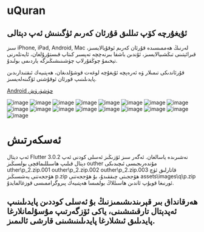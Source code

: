 # uQuran

## ئۇيغۇرچە كۆپ تىللىق قۇرئان كەرىم ئۈگىنىش ئەپ دېتالى

سىز iPhone, iPad, Android, Mac لەرنىڭ ھەممىسىدە قۇرئان كەرىم ئوقۇيالايسىز، قىرائېتىنى تىڭشىيالايسىز، ئۇندىن باشقا بىرنەچچە تەپسىر كىتاپ قىستۇرۇلغان، ئايەتلەرنى تېخىمۇ چوڭقۇرلاپ چۈشىنىشىڭىزگە ياردىمى بولىدۇ.

قۇرئاندىكى تىمىلار ۋە ئەرەپچە ئۇيغۇچە لوغەت قوشۇلدىغان، ھەپتىيەك ئىقتىدارىدىن پايدىلىنىپ قورئان ئوقۇشنى ئۆگىنەلەيسىز.

[Android چۈشۈرۈش](https://raw.githubusercontent.com/ualma/uQuran/master/outher/uQuran1.0.0.apk)

![image](https://raw.githubusercontent.com/ualma/uQuran/master/outher/icon.png)
![image](https://raw.githubusercontent.com/ualma/uQuran/master/outher/ScreenShot/1.PNG)
![image](https://raw.githubusercontent.com/ualma/uQuran/master/outher/ScreenShot/2.PNG)
![image](https://raw.githubusercontent.com/ualma/uQuran/master/outher/ScreenShot/3.PNG)
![image](https://raw.githubusercontent.com/ualma/uQuran/master/outher/ScreenShot/4.PNG)
![image](https://raw.githubusercontent.com/ualma/uQuran/master/outher/ScreenShot/5.PNG)
![image](https://raw.githubusercontent.com/ualma/uQuran/master/outher/ScreenShot/6.PNG)
![image](https://raw.githubusercontent.com/ualma/uQuran/master/outher/ScreenShot/7.PNG)
![image](https://raw.githubusercontent.com/ualma/uQuran/master/outher/ScreenShot/8.PNG)
![image](https://raw.githubusercontent.com/ualma/uQuran/master/outher/ScreenShot/9.PNG)
![image](https://raw.githubusercontent.com/ualma/uQuran/master/outher/ScreenShot/10.PNG)
![image](https://raw.githubusercontent.com/ualma/uQuran/master/outher/ScreenShot/11.PNG)
![image](https://raw.githubusercontent.com/ualma/uQuran/master/outher/ScreenShot/12.PNG)
![image](https://raw.githubusercontent.com/ualma/uQuran/master/outher/ScreenShot/13.PNG)
![image](https://raw.githubusercontent.com/ualma/uQuran/master/outher/ScreenShot/14.PNG)
![image](https://raw.githubusercontent.com/ualma/uQuran/master/outher/ScreenShot/15.PNG)
![image](https://raw.githubusercontent.com/ualma/uQuran/master/outher/ScreenShot/16.PNG)

# ئەسكەرتىش
ئەپ دېتال Flutter 3.0.2 نەشىرىدە ياسالغان.
ئەگەر سىز ئۆزىڭىز ئەسلى كودنى ئەپ دېتال قىلىپ ھاسىللىماقچى بولسىڭىز outher مۇندەرىجىسى ئىچىدىكى 
uther\p_2.zip.001
outher\p_2.zip.002
outher\p_2.zip.003
قاتارلىق ئۈچ ھۆججەتنى يەشسىڭىز p.zip ھۆججىتى چىققىدۇ، بۇ ھۆججەتنى  assets\images\q\p.zip ئورنىغا قويۇپ ئاندىن ھاسىللاڭ بولمىسا ھەپتىيەك پىروگراممىسى قوزغالمايدۇ.

## ھەرقانداق بىر قېرىندىشىمىزنىڭ بۇ ئەسلى كوددىن پايدىلىنىپ ئەپدېتال تارقىتىشىنى، ياكى ئۆزگەرتىپ مۇسۇلمانلارغا پايدىلىق ئىشلارغا پايدىلىنىشىنى قارشى ئالىمىز.